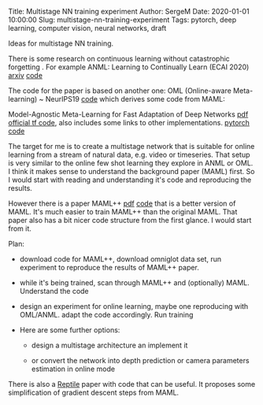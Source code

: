 Title: Multistage NN training experiment
Author: SergeM
Date: 2020-01-01 10:00:00
Slug: multistage-nn-training-experiment
Tags: pytorch, deep learning, computer vision, neural networks, draft



Ideas for multistage NN training.


There is some research on continuous learning without catastrophic forgetting . 
For example 
ANML: Learning to Continually Learn (ECAI 2020)
[arxiv](https://arxiv.org/abs/2002.09571)
[code](https://github.com/uvm-neurobotics-lab/ANML)

The code for the paper is based on another one:
OML (Online-aware Meta-learning) ~ NeurIPS19
[code](https://github.com/khurramjaved96/mrcl)
which derives some code from MAML:

Model-Agnostic Meta-Learning for Fast Adaptation of Deep Networks
[pdf](https://arxiv.org/pdf/1703.03400.pdf)
[official tf code](https://github.com/cbfinn/maml), also includes some links to other implementations.
[pytorch code](https://github.com/dragen1860/MAML-Pytorch)

The target for me is to create a multistage network that is suitable for online learning from a stream of natural data, e.g. video or timeseries. That setup is very similar to the online few shot learning they explore in ANML or OML. I think it makes sense to understand the background paper (MAML) first. So I would start with reading and understanding it's code and reproducing the results.

However there is a paper 
MAML++ 
[pdf](https://arxiv.org/pdf/1810.09502.pdf)
[code](https://github.com/AntreasAntoniou/HowToTrainYourMAMLPytorch)
that is a better version of MAML. It's much easier to train MAML++ than the original MAML. 
That paper also has a bit nicer code structure from the first glance. 
I would start from it. 


Plan:

* download code for MAML++, download omniglot data set, run experiment to reproduce the results of MAML++ paper.

* while it's being trained, scan through MAML++ and (optionally) MAML. Understand the code

* design an experiment for online learning, maybe one reproducing with OML/ANML. adapt the code accordingly. Run training

* Here are some further options:

  * design a multistage architecture an implement it

  * or convert the network into depth prediction or camera parameters estimation in online mode




There is also a [Reptile](https://github.com/dragen1860/Reptile-Pytorch) paper with code that can be useful.
It proposes some simplification of gradient descent steps from MAML. 
